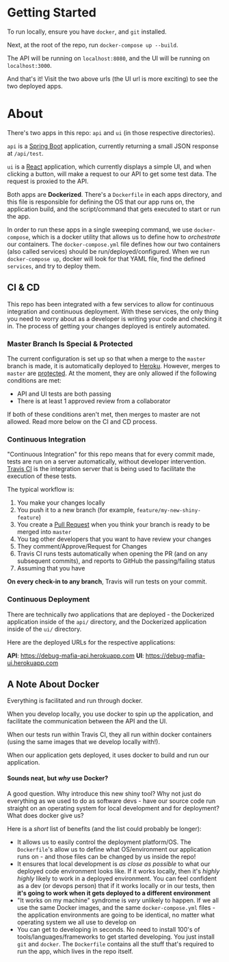 # Getting Started

To run locally, ensure you have `docker`, and `git` installed.

Next, at the root of the repo, run `docker-compose up --build`.

The API will be running on `localhost:8080`, and the UI will be running on `localhost:3000`.

And that's it! Visit the two above urls (the UI url is more exciting) to see the two deployed apps.

# About

There's two apps in this repo: `api` and `ui` (in those respective directories). 

`api` is a [Spring Boot](http://spring.io/projects/spring-boot) application, currently returning a small JSON response at `/api/test`.

`ui` is a [React](https://reactjs.org/) application, which currently displays a simple UI, and when clicking a button, will make a request to our API to get some test data. The request is proxied to the API.

Both apps are **Dockerized**. There's a `Dockerfile` in each apps directory, and this file is responsible for defining the OS that our app runs on, the application build, and the script/command that gets executed to start or run the app.

In order to run these apps in a single sweeping command, we use `docker-compose`, which is a docker utility that allows us to define how to _orchestrate_ our containers. The `docker-compose.yml` file defines how our two containers (also called services) should be run/deployed/configured. When we run `docker-compose up`, docker will look for that YAML file, find the defined `services`, and try to deploy them.

## CI & CD
This repo has been integrated with a few services to allow for continuous integration and continuous deployment. With these services, the only thing you need to worry about as a developer is writing your code and checking it in. The process of getting your changes deployed is entirely automated.

### Master Branch Is Special & Protected
The current configuration is set up so that when a merge to the `master` branch is made, it is automatically deployed to [Heroku](https://www.heroku.com/). However, merges to `master` are [protected](https://help.github.com/articles/about-protected-branches/). At the moment, they are only allowed if the following conditions are met:

- API and UI tests are both passing
- There is at least 1 approved review from a collaborator

If both of these conditions aren't met, then merges to master are not allowed. Read more below on the CI and CD process.

### Continuous Integration
"Continuous Integration" for this repo means that for every commit made, tests are run on a server automatically, without developer intervention. [Travis CI](https://travis-ci.org/) is the integration server that is being used to facilitate the execution of these tests.

The typical workflow is:

1. You make your changes locally
2. You push it to a new branch (for example, `feature/my-new-shiny-feature`)
3. You create a [Pull Request](https://help.github.com/articles/about-pull-requests/) when you think your branch is ready to be merged into `master`
4. You tag other developers that you want to have review your changes
5. They comment/Approve/Request for Changes
6. Travis CI runs tests automatically when opening the PR (and on any subsequent commits), and reports to GitHub the passing/failing status
7. Assuming that you have

**On every check-in to any branch**, Travis will run tests on your commit.

### Continuous Deployment
There are technically _two_ applications that are deployed - the Dockerized application inside of the `api/` directory, and the Dockerized application inside of the `ui/` directory.

Here are the deployed URLs for the respective applications:

**API**: https://debug-mafia-api.herokuapp.com
**UI**: https://debug-mafia-ui.herokuapp.com

## A Note About Docker
Everything is facilitated and run through docker.

When you develop locally, you use docker to spin up the application, and facilitate the communication between the API and the UI.

When our tests run within Travis CI, they all run within docker containers (using the same images that we develop locally with!).

When our application gets deployed, it uses docker to build and run our application.

#### Sounds neat, but _why_ use Docker?
A good question. Why introduce this new shiny tool? Why not just do everything as we used to do as software devs - have our source code run straight on an operating system for local development and for deployment? What does docker give us?

Here is a _short_ list of benefits (and the list could probably be longer):

- It allows us to easily control the deployment platform/OS. The `Dockerfile`'s allow us to define what OS/environment our application runs on - and those files can be changed by us inside the repo!
- It ensures that local development is _as close as possible_ to what our deployed code environment looks like. If it works locally, then it's _highly highly_ likely to work in a deployed environment. You can feel confident as a dev (or devops person) that if it works locally or in our tests, then **it's going to work when it gets deployed to a different environment**
- "It works on my machine" syndrome is _very_ unlikely to happen. If we all use the same Docker images, and the same `docker-compose.yml` files - the application environments are going to be identical, no matter what operating system we all use to develop on
- You can get to developing in seconds. No need to install 100's of tools/languages/frameworks to get started developing. You just install `git` and `docker`. The `Dockerfile` contains all the stuff that's required to run the app, which lives in the repo itself.
